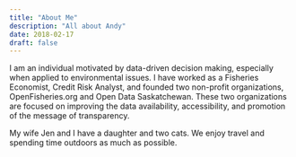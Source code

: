 ```yaml
---
title: "About Me"
description: "All about Andy"
date: 2018-02-17
draft: false
---
```


I am an individual motivated by data-driven decision making, especially when applied to environmental issues. I have worked as a Fisheries Economist, Credit Risk Analyst, and founded two non-profit organizations, OpenFisheries.org and Open Data Saskatchewan. These two organizations are focused on improving the data availability, accessibility, and promotion of the message of transparency.

My wife Jen and I have a daughter and two cats. We enjoy travel and spending time outdoors as much as possible.

